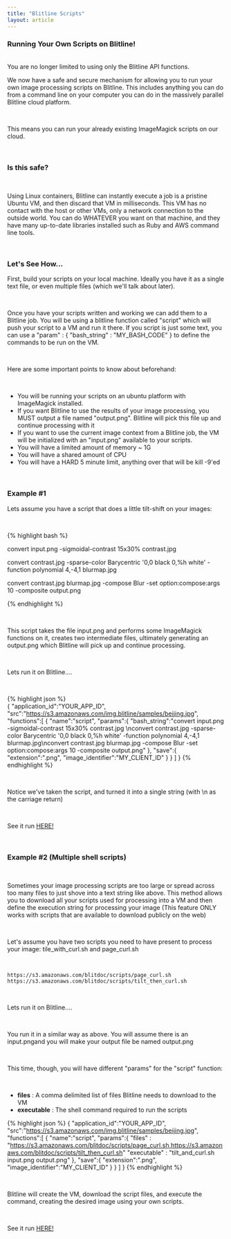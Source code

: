 ```yaml
---
title: "Blitline Scripts"
layout: article
---
```


<h3>Running Your Own Scripts on Blitline!</h3>

<br/>
You are no longer limited to using only the Blitline API functions.

<br/>

We now have a safe and secure mechanism for allowing you to run your own image processing scripts on Blitline. This includes anything you can do from a command line on your computer you can do in the massively parallel Blitline cloud platform.

<br/>

This means you can run your already existing ImageMagick scripts on our cloud.

<br/>

### Is this safe?

<br/>

Using Linux containers, Blitline can instantly execute a job is a pristine Ubuntu VM, and then discard that VM in milliseconds. This VM has no contact with the host or other VMs, only a network connection to the outside world. You can do WHATEVER you want on that machine, and they have many up-to-date libraries installed such as Ruby and AWS command line tools.

<br/>
 
### Let's See How...
First, build your scripts on your local machine. Ideally you have it as a single text file, or even multiple files (which we'll talk about later).

<br/>

Once you have your scripts written and working we can add them to a Blitline job. You will be using a blitline function called "script" which will push your script to a VM and run it there. If you script is just some text, you can use a "param" : { "bash_string" : "MY_BASH_CODE" } to define the commands to be run on the VM.

<br/>

Here are some important points to know about beforehand:

<br/>

- You will be running your scripts on an ubuntu platform with ImageMagick installed.
- If you want Blitline to use the results of your image processing, you MUST output a file named "output.png". Blitline will pick this file up and continue processing with it
- If you want to use the current image context from a Blitline job, the VM will be initialized with an "input.png" available to your scripts.
- You will have a limited amount of memory ~ 1G
- You will have a shared amount of CPU
- You will have a HARD 5 minute limit, anything over that will be kill -9'ed

<br/>

### Example #1
Lets assume you have a script that does a little tilt-shift on your images:

<br/>

{% highlight bash %}

convert input.png -sigmoidal-contrast 15x30% contrast.jpg

convert contrast.jpg -sparse-color Barycentric '0,0 black 0,%h white' -function polynomial 4,-4,1 blurmap.jpg

convert contrast.jpg blurmap.jpg -compose Blur -set option:compose:args 10 -composite output.png

{% endhighlight %}   

<br/>

This script takes the file input.png and performs some ImageMagick functions on it, creates two intermediate files, ultimately generating an output.png which Blitline will pick up and continue processing.

<br/>

Lets run it on Blitline....

<br/>

{% highlight json %}   
 {
      "application_id":"YOUR_APP_ID",
      "src":"https://s3.amazonaws.com/img.blitline/samples/beijing.jpg",
      "functions":[
          {
              "name":"script",
              "params":{
                  "bash_string":"convert input.png -sigmoidal-contrast 15x30% contrast.jpg \nconvert contrast.jpg -sparse-color Barycentric '0,0 black 0,%h white' -function polynomial 4,-4,1 blurmap.jpg\nconvert contrast.jpg blurmap.jpg -compose Blur -set option:compose:args 10 -composite output.png"
              },
              "save":{
                  "extension":".png",
                  "image_identifier":"MY_CLIENT_ID"
              }
          }
      ]
  }
{% endhighlight %}   

<br/>

Notice we've taken the script, and turned it into a single string (with \n as the carriage return)

<br/>

See it run [HERE!](http://www.blitline.com/docs/gist_runner?gist_id=7573157)

<br/>

### Example #2 (Multiple shell scripts)

<br/>

Sometimes your image processing scripts are too large or spread across too many files to just shove into a text string like above. This method allows you to download all your scripts used for processing into a VM and then define the execution string for processing your image (This feature ONLY works with scripts that are available to download publicly on the web)

<br/>

Let's assume you have two scripts you need to have present to process your image: tile_with_curl.sh and page_curl.sh

<br/>

	https://s3.amazonaws.com/blitdoc/scripts/page_curl.sh
	https://s3.amazonaws.com/blitdoc/scripts/tilt_then_curl.sh

<br/>

Lets run it on Blitline....

<br/>

You run it in a similar way as above. You will assume there is an input.pngand you will make your output file be named output.png

<br/>

This time, though, you will have different "params" for the "script" function:

<br/>

- **files** : A comma delimited list of files Blitline needs to download to the VM
- **executable** : The shell command required to run the scripts

{% highlight json %}
 {
      "application_id":"YOUR_APP_ID",
      "src":"https://s3.amazonaws.com/img.blitline/samples/beijing.jpg",
      "functions":[
          {
              "name":"script",
              "params":{
                  "files" : "https://s3.amazonaws.com/blitdoc/scripts/page_curl.sh,https://s3.amazonaws.com/blitdoc/scripts/tilt_then_curl.sh"
                  "executable" : "tilt_and_curl.sh input.png output.png"
              },
              "save":{
                  "extension":".png",
                  "image_identifier":"MY_CLIENT_ID"
              }
          }
      ]
  }
{% endhighlight %}

<br/>

Blitline will create the VM, download the script files, and execute the command, creating the desired image using your own scripts.

<br/>

See it run [HERE!](http://www.blitline.com/docs/gist_runner?gist_id=7573726)
